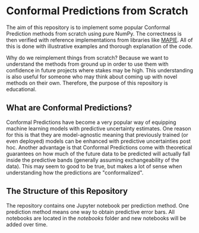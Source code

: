 # Conformal Predictions from Scratch

The aim of this repository is to implement some popular Conformal Prediction methods from scratch using pure NumPy. The correctness is then verified with reference implementations from libraries like [MAPIE](https://mapie.readthedocs.io/en/stable/). All of this is done with illustrative examples and thorough explanation of the code.

Why do we reimplement things from scratch? Because we want to understand the methods from ground up in order to use them with confidence in future projects where stakes may be high. This understanding is also useful for someone who may think about coming up with novel methods on their own. Therefore, the purpose of this repository is educational.

## What are Conformal Predictions?

Conformal Predictions have become a very popular way of equipping machine learning models with predictive uncertainty estimates. One reason for this is that they are model-agnostic meaning that previously trained (or even deployed) models can be enhanced with predictive uncertainties post hoc. Another advantage is that Conformal Predictions come with theoretical guarantees on how much of the future data to be predicted will actually fall inside the predictive bands (generally assuming exchangeability of the data). This may seem to good to be true, but makes a lot of sense when understanding how the predictions are "conformalized".

## The Structure of this Repository

The repository contains one Jupyter notebook per prediction method. One prediction method means one way to obtain predictive error bars. All notebooks are located in the *notebooks* folder and new notebooks will be added over time.
